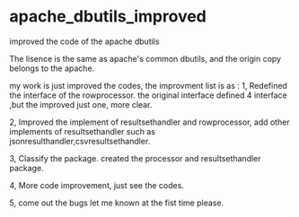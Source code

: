 apache_dbutils_improved
=======================

improved the code of the apache dbutils

The lisence is the same as apache's common dbutils, and the origin copy belongs to the apache. 

my work is just improved the codes, the improvment list is as :
1, Redefined the interface of the rowprocessor. the original interface defined 4 interface ,but the improved just one, 
   more clear.
   
2, Improved the implement of resultsethandler and rowprocessor, add other implements of resultsethandler such as 
   jsonresulthandler,csvresultsethandler.
   
3, Classify the package. created the processor and resultsethandler package.

4, More code improvement, just see the codes.

5, come out the bugs let me known at the fist time please.

